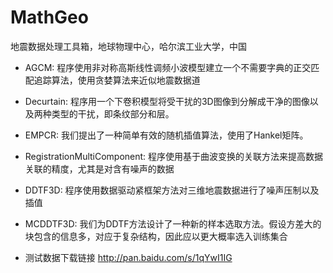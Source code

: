 # MathGeo
地震数据处理工具箱，地球物理中心，哈尔滨工业大学，中国

* AGCM:
程序使用非对称高斯线性调频小波模型建立一个不需要字典的正交匹配追踪算法，使用贪婪算法来近似地震数据道
    
* Decurtain:
程序用一个下卷积模型将受干扰的3D图像到分解成干净的图像以及两种类型的干扰，即条纹部分和层。

* EMPCR:
我们提出了一种简单有效的随机插值算法，使用了Hankel矩阵。

* RegistrationMultiComponent:
程序使用基于曲波变换的关联方法来提高数据关联的精度，尤其是对含有噪声的数据

* DDTF3D:
程序使用数据驱动紧框架方法对三维地震数据进行了噪声压制以及插值

* MCDDTF3D:
我们为DDTF方法设计了一种新的样本选取方法。假设方差大的块包含的信息多，对应于复杂结构，因此应以更大概率选入训练集合

* 测试数据下载链接
http://pan.baidu.com/s/1qYwI1IG
